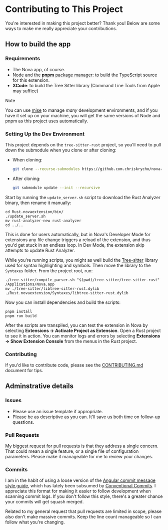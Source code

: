 # Contributing to This Project

You're interested in making this project better? Thank you! Below are some ways to make me really appreciate your contributions.

## How to build the app

### Requirements

- The Nova app, of course.
- [Node](https://nodejs.org/) and [the **pnpm** package manager](https://pnpm.io): to build the TypeScript source for this extension.
- **XCode**: to build the Tree Sitter library (Command Line Tools from Apple may suffice)

> [!NOTE]
> You can use [mise](https://mise.jdx.dev) to manage _many_ development environments, and if you have it set up on your machine, you will get the same versions of Node and pnpm as this project uses automatically.

### Setting Up the Dev Environment

This project depends on the `tree-sitter-rust` project, so you'll need to pull down the submodule when you clone or after cloning:

- When cloning:

  ```sh
  git clone --recurse-submodules https://github.com.chriskrycho/nova-rust
  ```

- After cloning:

  ```sh
  git submodule update --init --recursive
  ```

Start by running the `update_server.sh` script to download the Rust Analyzer binary, then rename it manually:

```shell
cd Rust.novaextension/bin/
./update_server.sh
mv rust-analyzer-new rust-analyzer
cd ../..
```

This is done for users automatically, but in Nova's Developer Mode for extensions any file change triggers a reload of the extension, and thus you'd get stuck in an endless loop. In Dev Mode, the extension skip attempts to update Rust Analyzer.

While you're running scripts, you might as well build the [Tree-sitter](https://tree-sitter.github.io/tree-sitter/) library used for syntax highlighting and symbols. Then move the library to the `Syntaxes` folder. From the project root, run:

```shell
./tree-sitter/compile_parser.sh "$(pwd)/tree-sitter/tree-sitter-rust" /Applications/Nova.app
mv ./tree-sitter/libtree-sitter-rust.dylib ./Rust.novaextension/Syntaxes/libtree-sitter-rust.dylib
```

Now you can install dependencies and build the scripts:

```shell
pnpm install
pnpm run build
```

After the scripts are transpiled, you can test the extension in Nova by selecting **Extensions -> Activate Project as Extension**. Open a Rust project to see it in action. You can monitor logs and errors by selecting **Extensions -> Show Extension Console** from the menus in the Rust project.

### Contributing

If you'd like to contribute code, please see the [CONTRIBUTING.md](https://github.com.chriskrycho/nova-rust/blob/main/CONTRIBUTING.md) document for tips.

## Adminstrative details

### Issues

- Please use an issue template if appropriate.
- Please be as descriptive as you can. It'll save us both time on follow-up questions.

### Pull Requests

My biggest request for pull requests is that they address a single concern. That could mean a single feature, or a single file of configuration parameters. Please make it manageable for me to review your changes.

### Commits

I am in the habit of using a loose version of the [Angular commit message style guide](https://github.com/angular/angular/blob/master/CONTRIBUTING.md#commit), which has lately been subsumed by [Conventional Commits](https://www.conventionalcommits.org/). I appreciate this format for making it easier to follow development when scanning commit logs. If you don't follow this style, there's a greater chance your commits will get squash merged.

Related to my general request that pull requests are limited in scope, please also don't make massive commits. Keep the line count manageable so I can follow what you're changing.
